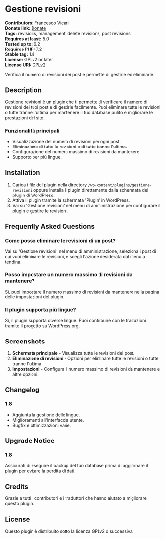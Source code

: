 # Gestione revisioni

**Contributors:** Francesco Vicari  
**Donate link:** [Donate](https://www.paypal.com/donate?token=w4cHY_DJtfwQj2Ecc2qNemuenBddqYDZbDKI9zkChFeWMqKVj82BuaoEgnzT-p1OPBIN-fIeHgoPFHio)  
**Tags:** revisions, management, delete revisions, post revisions  
**Requires at least:** 5.0  
**Tested up to:** 6.2  
**Requires PHP:** 7.2  
**Stable tag:** 1.8  
**License:** GPLv2 or later  
**License URI:** [GPLv2](https://www.gnu.org/licenses/gpl-2.0.html)  

Verifica il numero di revisioni dei post e permette di gestirle ed eliminarle.

## Description

Gestione revisioni è un plugin che ti permette di verificare il numero di revisioni dei tuoi post e di gestirle facilmente. Puoi eliminare tutte le revisioni o tutte tranne l'ultima per mantenere il tuo database pulito e migliorare le prestazioni del sito.

### Funzionalità principali
- Visualizzazione del numero di revisioni per ogni post.
- Eliminazione di tutte le revisioni o di tutte tranne l'ultima.
- Configurazione del numero massimo di revisioni da mantenere.
- Supporto per più lingue.

## Installation

1. Carica i file del plugin nella directory `/wp-content/plugins/gestione-revisioni` oppure installa il plugin direttamente dalla schermata dei plugin di WordPress.
2. Attiva il plugin tramite la schermata 'Plugin' in WordPress.
3. Vai su 'Gestione revisioni' nel menu di amministrazione per configurare il plugin e gestire le revisioni.

## Frequently Asked Questions

### Come posso eliminare le revisioni di un post?

Vai su 'Gestione revisioni' nel menu di amministrazione, seleziona i post di cui vuoi eliminare le revisioni, e scegli l'azione desiderata dal menu a tendina.

### Posso impostare un numero massimo di revisioni da mantenere?

Sì, puoi impostare il numero massimo di revisioni da mantenere nella pagina delle impostazioni del plugin.

### Il plugin supporta più lingue?

Sì, il plugin supporta diverse lingue. Puoi contribuire con le traduzioni tramite il progetto su WordPress.org.

## Screenshots

1. **Schermata principale** - Visualizza tutte le revisioni dei post.
2. **Eliminazione di revisioni** - Opzioni per eliminare tutte le revisioni o tutte tranne l'ultima.
3. **Impostazioni** - Configura il numero massimo di revisioni da mantenere e altre opzioni.

## Changelog

### 1.8
- Aggiunta la gestione delle lingue.
- Miglioramenti all'interfaccia utente.
- Bugfix e ottimizzazioni varie.

## Upgrade Notice

### 1.8
Assicurati di eseguire il backup del tuo database prima di aggiornare il plugin per evitare la perdita di dati.

## Credits

Grazie a tutti i contributori e i traduttori che hanno aiutato a migliorare questo plugin.

## License

Questo plugin è distribuito sotto la licenza GPLv2 o successiva.
